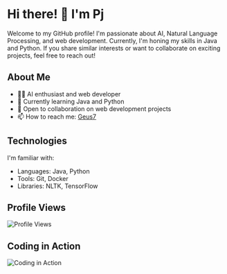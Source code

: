 # Hi there! 👋 I'm Pj

Welcome to my GitHub profile! I'm passionate about AI, Natural Language Processing, and web development. Currently, I'm honing my skills in Java and Python. If you share similar interests or want to collaborate on exciting projects, feel free to reach out!

## About Me

- 👨‍💻 AI enthusiast and web developer
- 🌱 Currently learning Java and Python
- 💼 Open to collaboration on web development projects
- 📫 How to reach me: [Geus7](link-to-your-profile)

## Technologies

I'm familiar with:

- Languages: Java, Python
- Tools: Git, Docker
- Libraries: NLTK, TensorFlow

## Profile Views

![Profile Views](https://komarev.com/ghpvc/?username=Geus7&color=brightgreen)

## Coding in Action

![Coding in Action](https://raw.githubusercontent.com/your-username/your-repository/master/path-to-your-gif.gif)
